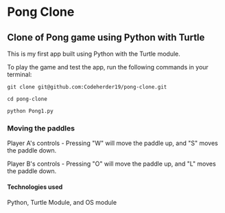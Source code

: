 # Pong Clone

## Clone of Pong game using Python with Turtle

This is my first app built using Python with the Turtle module. 

To play the game and test the app, run the following commands in your terminal:

```git clone git@github.com:Codeherder19/pong-clone.git```

```cd pong-clone```

```python Pong1.py```

### Moving the paddles

Player A's controls - Pressing "W" will move the paddle up, and "S" moves the paddle down.

Player B's controls - Pressing "O" will move the paddle up, and "L" moves the paddle down.

#### Technologies used

Python, Turtle Module, and OS module
